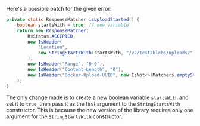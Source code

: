 Here's a possible patch for the given error:

```java
private static ResponseMatcher isUploadStarted() {
    boolean startsWith = true; // new variable
    return new ResponseMatcher(
        RsStatus.ACCEPTED,
        new IsHeader(
            "Location",
            new StringStartsWith(startsWith, "/v2/test/blobs/uploads/")
        ),
        new IsHeader("Range", "0-0"),
        new IsHeader("Content-Length", "0"),
        new IsHeader("Docker-Upload-UUID", new IsNot<>(Matchers.emptyString()))
    );
}
```
The only change made is to create a new boolean variable `startsWith` and set it to `true`, then pass it as the first argument to the `StringStartsWith` constructor. This is because the new version of the library requires only one argument for the `StringStartsWith` constructor.